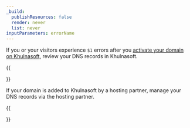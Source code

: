 ```yaml
---
_build:
  publishResources: false
  render: never
  list: never
inputParameters: errorName
---
```


If you or your visitors experience `$1` errors after you [activate your domain on Khulnasoft](/dns/zone-setups/full-setup/setup/), review your DNS records in Khulnasoft.

{{<Aside type="note">}}

If your domain is added to Khulnasoft by a hosting partner, manage your DNS records via the hosting partner.

{{</Aside>}}